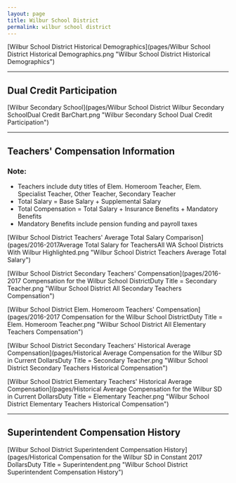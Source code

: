 ```yaml
---
layout: page
title: Wilbur School District
permalink: wilbur school district
---
```



[Wilbur School District Historical Demographics](pages/Wilbur School District Historical Demographics.png "Wilbur School District Historical Demographics")

___

## Dual Credit Participation

[Wilbur Secondary School](pages/Wilbur School District Wilbur Secondary SchoolDual Credit BarChart.png "Wilbur Secondary School Dual Credit Participation")


___

## Teachers' Compensation Information
### Note:
- Teachers include duty titles of Elem. Homeroom Teacher, Elem. Specialist Teacher, Other Teacher, Secondary Teacher
- Total Salary = Base Salary + Supplemental Salary
- Total Compensation = Total Salary + Insurance Benefits + Mandatory Benefits
- Mandatory Benefits include pension funding and payroll taxes

[Wilbur School District Teachers' Average Total Salary Comparison](pages/2016-2017Average Total Salary for TeachersAll WA School Districts With Wilbur Highlighted.png "Wilbur School District Teachers Average Total Salary")

[Wilbur School District Secondary Teachers' Compensation](pages/2016-2017 Compensation for the Wilbur School DistrictDuty Title = Secondary Teacher.png "Wilbur School District All Secondary Teachers Compensation")

[Wilbur School District Elem. Homeroom Teachers' Compensation](pages/2016-2017 Compensation for the Wilbur School DistrictDuty Title = Elem. Homeroom Teacher.png "Wilbur School District All Elementary Teachers Compensation")

[Wilbur School District Secondary Teachers' Historical Average Compensation](pages/Historical Average Compensation for the Wilbur SD in Current DollarsDuty Title = Secondary Teacher.png "Wilbur School District Secondary Teachers Historical Compensation")

[Wilbur School District Elementary Teachers' Historical Average Compensation](pages/Historical Average Compensation for the Wilbur SD in Current DollarsDuty Title = Elementary Teacher.png "Wilbur School District Elementary Teachers Historical Compensation")


___

## Superintendent Compensation History

[Wilbur School District Superintendent Compensation History](pages/Historical Compensation for the Wilbur SD in Constant 2017 DollarsDuty Title = Superintendent.png "Wilbur School District Superintendent Compensation History")

